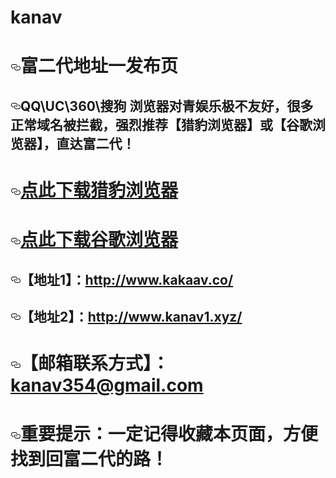 # kanav
<div class="markdown-body">
          <h1>
<a id="user-content-青娱乐地址一发布页" class="anchor" href="#%E5%AF%8C%E4%BA%8C%E4%BB%A3%E5%9C%B0%E5%9D%80%E4%B8%80%E5%8F%91%E5%B8%83%E9%A1%B5" aria-hidden="true"><svg class="octicon octicon-link" viewBox="0 0 16 16" version="1.1" width="16" height="16" aria-hidden="true"><path fill-rule="evenodd" d="M4 9h1v1H4c-1.5 0-3-1.69-3-3.5S2.55 3 4 3h4c1.45 0 3 1.69 3 3.5 0 1.41-.91 2.72-2 3.25V8.59c.58-.45 1-1.27 1-2.09C10 5.22 8.98 4 8 4H4c-.98 0-2 1.22-2 2.5S3 9 4 9zm9-3h-1v1h1c1 0 2 1.22 2 2.5S13.98 12 13 12H9c-.98 0-2-1.22-2-2.5 0-.83.42-1.64 1-2.09V6.25c-1.09.53-2 1.84-2 3.25C6 11.31 7.55 13 9 13h4c1.45 0 3-1.69 3-3.5S14.5 6 13 6z"></path></svg></a>富二代地址一发布页</h1>
<h2>
<a id="user-content-qquc360搜狗-浏览器对青娱乐极不友好很多正常域名被拦截强烈推荐猎豹浏览器或谷歌浏览器直达青娱乐" class="anchor" href="#qquc360%E6%90%9C%E7%8B%97-%E6%B5%8F%E8%A7%88%E5%99%A8%E5%AF%B9%E5%AF%8C%E4%BA%8C%E4%BB%A3%E6%9E%81%E4%B8%8D%E5%8F%8B%E5%A5%BD%E5%BE%88%E5%A4%9A%E6%AD%A3%E5%B8%B8%E5%9F%9F%E5%90%8D%E8%A2%AB%E6%8B%A6%E6%88%AA%E5%BC%BA%E7%83%88%E6%8E%A8%E8%8D%90%E7%8C%8E%E8%B1%B9%E6%B5%8F%E8%A7%88%E5%99%A8%E6%88%96%E8%B0%B7%E6%AD%8C%E6%B5%8F%E8%A7%88%E5%99%A8%E7%9B%B4%E8%BE%BE%E5%AF%8C%E4%BA%8C%E4%BB%A3" aria-hidden="true"><svg class="octicon octicon-link" viewBox="0 0 16 16" version="1.1" width="16" height="16" aria-hidden="true"><path fill-rule="evenodd" d="M4 9h1v1H4c-1.5 0-3-1.69-3-3.5S2.55 3 4 3h4c1.45 0 3 1.69 3 3.5 0 1.41-.91 2.72-2 3.25V8.59c.58-.45 1-1.27 1-2.09C10 5.22 8.98 4 8 4H4c-.98 0-2 1.22-2 2.5S3 9 4 9zm9-3h-1v1h1c1 0 2 1.22 2 2.5S13.98 12 13 12H9c-.98 0-2-1.22-2-2.5 0-.83.42-1.64 1-2.09V6.25c-1.09.53-2 1.84-2 3.25C6 11.31 7.55 13 9 13h4c1.45 0 3-1.69 3-3.5S14.5 6 13 6z"></path></svg></a>QQ\UC\360\搜狗 浏览器对青娱乐极不友好，很多正常域名被拦截，强烈推荐【猎豹浏览器】或【谷歌浏览器】，直达富二代！</h2>
<h1>
<a id="user-content-点此下载猎豹浏览器" class="anchor" href="#%E7%82%B9%E6%AD%A4%E4%B8%8B%E8%BD%BD%E7%8C%8E%E8%B1%B9%E6%B5%8F%E8%A7%88%E5%99%A8" aria-hidden="true"><svg class="octicon octicon-link" viewBox="0 0 16 16" version="1.1" width="16" height="16" aria-hidden="true"><path fill-rule="evenodd" d="M4 9h1v1H4c-1.5 0-3-1.69-3-3.5S2.55 3 4 3h4c1.45 0 3 1.69 3 3.5 0 1.41-.91 2.72-2 3.25V8.59c.58-.45 1-1.27 1-2.09C10 5.22 8.98 4 8 4H4c-.98 0-2 1.22-2 2.5S3 9 4 9zm9-3h-1v1h1c1 0 2 1.22 2 2.5S13.98 12 13 12H9c-.98 0-2-1.22-2-2.5 0-.83.42-1.64 1-2.09V6.25c-1.09.53-2 1.84-2 3.25C6 11.31 7.55 13 9 13h4c1.45 0 3-1.69 3-3.5S14.5 6 13 6z"></path></svg></a><a href="http://dl.liebao.cn/kb/KSbrowser_home_201804101.exe" rel="nofollow">点此下载猎豹浏览器</a>
</h1>
<h1>
<a id="user-content-点此下载谷歌浏览器" class="anchor" href="#%E7%82%B9%E6%AD%A4%E4%B8%8B%E8%BD%BD%E8%B0%B7%E6%AD%8C%E6%B5%8F%E8%A7%88%E5%99%A8" aria-hidden="true"><svg class="octicon octicon-link" viewBox="0 0 16 16" version="1.1" width="16" height="16" aria-hidden="true"><path fill-rule="evenodd" d="M4 9h1v1H4c-1.5 0-3-1.69-3-3.5S2.55 3 4 3h4c1.45 0 3 1.69 3 3.5 0 1.41-.91 2.72-2 3.25V8.59c.58-.45 1-1.27 1-2.09C10 5.22 8.98 4 8 4H4c-.98 0-2 1.22-2 2.5S3 9 4 9zm9-3h-1v1h1c1 0 2 1.22 2 2.5S13.98 12 13 12H9c-.98 0-2-1.22-2-2.5 0-.83.42-1.64 1-2.09V6.25c-1.09.53-2 1.84-2 3.25C6 11.31 7.55 13 9 13h4c1.45 0 3-1.69 3-3.5S14.5 6 13 6z"></path></svg></a><a href="https://www.google.cn/chrome/" rel="nofollow">点此下载谷歌浏览器</a>
</h1>
<h2>
<a id="user-content-地址1http://www.kakaav.co" class="anchor" href="#%E5%9C%B0%E5%9D%801http://www.kakaav.co" aria-hidden="true"><svg class="octicon octicon-link" viewBox="0 0 16 16" version="1.1" width="16" height="16" aria-hidden="true"><path fill-rule="evenodd" d="M4 9h1v1H4c-1.5 0-3-1.69-3-3.5S2.55 3 4 3h4c1.45 0 3 1.69 3 3.5 0 1.41-.91 2.72-2 3.25V8.59c.58-.45 1-1.27 1-2.09C10 5.22 8.98 4 8 4H4c-.98 0-2 1.22-2 2.5S3 9 4 9zm9-3h-1v1h1c1 0 2 1.22 2 2.5S13.98 12 13 12H9c-.98 0-2-1.22-2-2.5 0-.83.42-1.64 1-2.09V6.25c-1.09.53-2 1.84-2 3.25C6 11.31 7.55 13 9 13h4c1.45 0 3-1.69 3-3.5S14.5 6 13 6z"></path></svg></a>【地址1】：<a href="http://www.kakaav.co" rel="nofollow">http://www.kakaav.co/</a>
</h2>

<h2>
<a id="user-content-地址2http://www.kanav1.xyz/" class="anchor" href="#%E5%9C%B0%E5%9D%801http://www.kanav1.xyz/" aria-hidden="true"><svg class="octicon octicon-link" viewBox="0 0 16 16" version="1.1" width="16" height="16" aria-hidden="true"><path fill-rule="evenodd" d="M4 9h1v1H4c-1.5 0-3-1.69-3-3.5S2.55 3 4 3h4c1.45 0 3 1.69 3 3.5 0 1.41-.91 2.72-2 3.25V8.59c.58-.45 1-1.27 1-2.09C10 5.22 8.98 4 8 4H4c-.98 0-2 1.22-2 2.5S3 9 4 9zm9-3h-1v1h1c1 0 2 1.22 2 2.5S13.98 12 13 12H9c-.98 0-2-1.22-2-2.5 0-.83.42-1.64 1-2.09V6.25c-1.09.53-2 1.84-2 3.25C6 11.31 7.55 13 9 13h4c1.45 0 3-1.69 3-3.5S14.5 6 13 6z"></path></svg></a>【地址2】：<a href="http://www.kanav1.xyz/" rel="nofollow">http://www.kanav1.xyz/</a>
</h2>

<h1>
<a id="user-content-邮箱联系方式f2dtpcomgmailcom" class="anchor" href="#%E9%82%AE%E7%AE%B1%E8%81%94%E7%B3%BB%E6%96%B9%E5%BC%8Ff2dtpcomgmailcom" aria-hidden="true"><svg class="octicon octicon-link" viewBox="0 0 16 16" version="1.1" width="16" height="16" aria-hidden="true"><path fill-rule="evenodd" d="M4 9h1v1H4c-1.5 0-3-1.69-3-3.5S2.55 3 4 3h4c1.45 0 3 1.69 3 3.5 0 1.41-.91 2.72-2 3.25V8.59c.58-.45 1-1.27 1-2.09C10 5.22 8.98 4 8 4H4c-.98 0-2 1.22-2 2.5S3 9 4 9zm9-3h-1v1h1c1 0 2 1.22 2 2.5S13.98 12 13 12H9c-.98 0-2-1.22-2-2.5 0-.83.42-1.64 1-2.09V6.25c-1.09.53-2 1.84-2 3.25C6 11.31 7.55 13 9 13h4c1.45 0 3-1.69 3-3.5S14.5 6 13 6z"></path></svg></a>【邮箱联系方式】：<a href="mailto:kanav354@gmail.com">kanav354@gmail.com</a>
</h1>
<h1>
<a id="user-content-重要提示一定记得收藏本页面方便找到回青娱乐的路" class="anchor" href="#%E9%87%8D%E8%A6%81%E6%8F%90%E7%A4%BA%E4%B8%80%E5%AE%9A%E8%AE%B0%E5%BE%97%E6%94%B6%E8%97%8F%E6%9C%AC%E9%A1%B5%E9%9D%A2%E6%96%B9%E4%BE%BF%E6%89%BE%E5%88%B0%E5%9B%9E%E5%AF%8C%E4%BA%8C%E4%BB%A3%E7%9A%84%E8%B7%AF" aria-hidden="true"><svg class="octicon octicon-link" viewBox="0 0 16 16" version="1.1" width="16" height="16" aria-hidden="true"><path fill-rule="evenodd" d="M4 9h1v1H4c-1.5 0-3-1.69-3-3.5S2.55 3 4 3h4c1.45 0 3 1.69 3 3.5 0 1.41-.91 2.72-2 3.25V8.59c.58-.45 1-1.27 1-2.09C10 5.22 8.98 4 8 4H4c-.98 0-2 1.22-2 2.5S3 9 4 9zm9-3h-1v1h1c1 0 2 1.22 2 2.5S13.98 12 13 12H9c-.98 0-2-1.22-2-2.5 0-.83.42-1.64 1-2.09V6.25c-1.09.53-2 1.84-2 3.25C6 11.31 7.55 13 9 13h4c1.45 0 3-1.69 3-3.5S14.5 6 13 6z"></path></svg></a>重要提示：一定记得收藏本页面，方便找到回富二代的路！</h1>

